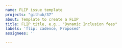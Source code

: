 ```yaml
---
name: FLIP issue template
projects: "github/37"
about: Template to create a FLIP
title: FLIP title, e.g., "Dynamic Inclusion fees"
labels: 'flip: cadence, Proposed'
assignees: ''

---
```


